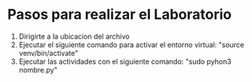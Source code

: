 # Pasos para realizar el Laboratorio
1. Dirigirte a la ubicacion del archivo
2. Ejecutar el siguiente comando para activar el entorno virtual: "source venv/bin/activate"
3. Ejecutar las actividades con el siguiente comando: "sudo pyhon3 nombre.py"
